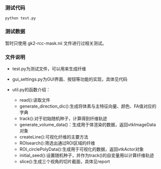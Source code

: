 ### 测试代码

```
python test.py
```



### 测试数据

暂时只使用 gk2-rcc-mask.nii 文件进行过相关测试。



### 文件说明

- test.py为测试文件，可以用来生成纤维

- gui_settings.py为GUI界面、按钮等功能的实现，具体见代码
- util.py的函数介绍：
  - read():读取文件
  - generate_direction_dic():生成将体素与主特征向量、颜色、FA值对应的字典
  - track():对于初始随机种子，计算得到纤维轨迹
  - generate_volume_data()：生成用于体渲染的数据，返回vtkImageData对象
  - createLine():可视化纤维的主要方法
  - ROIsearch():筛选出通过ROI区域的纤维
  - ROI_circlePolyData():生成用于可视化的数据，返回vtkActor对象
  - initial_seed():设置随机种子，并作为track()的自变量用以计算纤维轨迹
  - slice():生成三个视角的切片截面，具体见report







